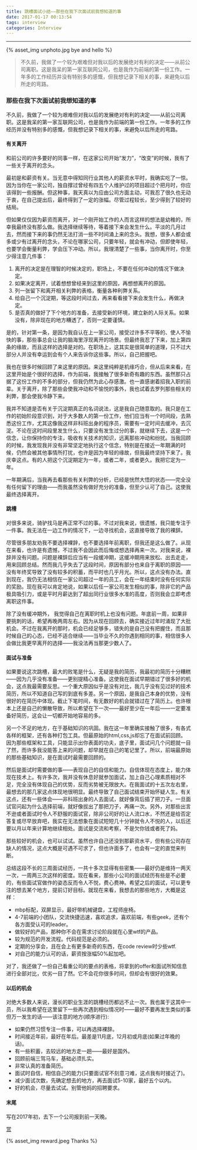 ```yaml
---
title: 跳槽面试小结——那些在我下次面试前我想知道的事
date: 2017-01-17 00:13:54
tags: interview
categories: Interview
---
```


<hr>

{% asset_img unphoto.jpg bye and hello %}

<blockquote>
不久前，我做了一个较为艰难但对我以后的发展绝对有利的决定——从前公司离职。这是我呆的第一家互联网公司，也是我作为前端的第一份工作。一年多的工作经历并没有特别多的感慨，但我想记录下相关的事，来避免以后所走的弯路。

</blockquote>

<!--more-->

### 那些在我下次面试前我想知道的事

不久前，我做了一个较为艰难但对我以后的发展绝对有利的决定——从前公司离职。这是我呆的第一家互联网公司，也是我作为前端的第一份工作。一年多的工作经历并没有特别多的感慨，但我想记录下相关的事，来避免以后所走的弯路。

#### 有关离开

和前公司的许多要好的同事一样，在这家公司开始“发力”，“改变”的时候，我有了一些关于离开的念头。

最初是和薪资有关。当无意中得知同行业其他人的薪资水平时，我确实吃了一惊。因为当你在一家公司，独自撑过曾经有四五个人维护过的项目超过个把月时，你应该得到一些报酬。但这种事，我天真以为应由公司方面主动，可我忍了很久也无动于衷，在自己提出后，最终得到了一定的涨幅。尽管过程较长，至少得到了较好的结局。

但如果仅仅因为薪资而离开，对一个刚开始工作的人而言这样的想法是幼稚的，所幸我最终没有那么做。我选择继续等待，等着接下来会发生什么。平淡的几月过去，然而接下来的事仍然无法打消一些不时间涌上来的念头。我想，很多人都会或多或少有过离开的念头，不论在哪家公司，只要年轻，就会有冲动，但即使年轻，也要学会衡量利弊，学会压下冲动。所以，我理清楚了一些事，当你离开时，你至少得注意几件事：

1. 离开的决定是在理智的时候决定的，职场上，不要在任何冲动的情况下做决定。
2. 如果决定离开，试着想想曾经来到这里的原因，再想想离开的原因。
3. 列一张留下和离开相关利弊的表格，衡量各种利弊关系。
4. 给自己一个沉淀期，等这段时间过去，再来看看接下来会发生什么，再做决定。
5. 是否真的做好了下个地方的准备，去接受新的环境，建立新的人际关系。如果没有，除非现在的地方糟透了，否则一定要谨慎。

是的，针对第一条，是因为我自认在上一家公司，接受过许多不平等的、使人不愉快的事，那些事总会让我的脑海里浮现离开的场景。但最终我忍了下来，加上第四条的缘故，而且这样的选择是对的。在职场上，这其实是很简单的道理，只不过大部分人并没有幸运到会有个人来告诉你这些事。所以，自己把握吧。

我也在很多时候回顾了来这里的原因。来这里纯粹是机缘巧合，但从后来来看，在这里开始是个很好的选择，作为前端，我接触了很多新奇有趣的东西。虽然那只占据了这份工作的不多的部分，但我仍然为此心存感激。也一直感谢着招我入职的前辈。关于离开，除了那些会使我冲动和不愉悦的事外，我也试着去罗列那些相关的利弊，那会使我冷静下来。

我并不知道是否有关于沉淀期真正的名词说法，这是我自己随意取的。我只是在工作的初始阶段意识到，对于大多数人的第一份工作，他们应当有一个时间段，去熟悉这份工作，尤其这像我这样非科班出身的程序员，需要有一定时间去缓冲，去沉淀。不论在这时间段里发生什么，只要没有发生过分的事，就继续下去，这是一个信念，让你保持你的专注，吸收有关技术的知识，远离那些冲动和纷扰。当我回顾的时候，我发现我并没有非常坚定地执行这个信念，特别是在接近一年期满的时候，仍然会被其他事情所打扰，也许是因为年轻的缘故，但我最终坚持下来了。我庆幸这点。有的人把这个沉淀期定为一年，或者二年，或者更久。我把它定为一年。

一年期满后，当我再去看那些有关利弊的分析，已经是恍然大悟的状态——完全没有任何留下的理由——而我虽然没有做好充分的准备，但至少认可了自己。这使我最终选择离开。

#### 跳槽

对很多来说，骑驴找马是再正常不过的事。不过对我来说，很遗憾，我只能专注于一件事。我无法在一边工作的情况下，一边寻找机会，这直接导致了我的裸辞。

尽管很多朋友劝我不要选择裸辞，也不要选择年前离职，但我还是这么做了。从现在来看，也许是有遗憾，不过我不会因此而后悔或想选择再来一次。对我来说，裸辞并没有问题。问题是裸辞后应当有一段缓冲期，这缓冲期用来放松、出去走走，用来回顾总结。然而我几乎失去了这段时间，原因有部分也来自于离职的原因——没有年终奖导致了没有较多的积蓄，而平时也几乎月光。所以，这点没有办法。直到现在，我仍无法相信在一家公司超过一年的员工，会在一年结束时没有任何实际的奖励。现在我可以肯定地说，如果以后任一家公司发生相似的事，除非它的产品极具吸引力，或是平时月薪达到了超出同行业很多水准的高度，否则我会立即考虑离职这件事。

除了没有缓冲期外， 我觉得自己在离职时机上也没有问题。年底前一周，如果非要挑刺的话，希望再晚两周左右。因为从现在回顾去，确实接近过年时涌现了大批机会。不过在我离开的那时，机会已经足够多，错失的是自己没有把握住，而且那时候自己的心态，已经不适合继续——当毕业不久的你遇到相同的事，相信很多人会做比我更早离开的选择——我没法再当那更少数人了。

#### 面试与准备

如果要说这次跳槽，最大的败笔是什么，无疑是我的简历，我最初的简历十分糟糕——因为几乎没有准备——更别提精心准备。这使我在面试早期错过了很多好的机会，这点我最需要反思。一个重大原因似乎是没有对比，我几乎没有见过好的技术简历，所以不知道自己写的到底有多差。另一个原因，是我自己本身的优势，没有很好的在简历中体现。截止下笔时间，有无数好的机会就错过在了简历上。也许根本上还是自己的懒散导致，所以希望在下一次——最好至少在一年后——一定要准备好简历，这会让一切都开始地容易的多。

另一个不足的地方，在于基础知识的巩固。我在这一年里确实接触了很多，有各式各样的框架，还有各种打包工具。但最原始的html,css,js却忘了在面试前回顾。因为那些框架和工具，只能显示出你表面的功夫，底子里，面试问几个问题就一目了然，而许多我没能答上来的问题，却早就在自己的笔记里了。所以，前端最原始的那些基础知识，是在面试时最需要回顾的。

然后是面试时需要做的事——表现自己的自信和能力。自信体现在态度上，能力体现在技术上。有许多次，我并没有休息好就参加面试，加上自己心理素质相对不足，完全没有体现自己的优势，反而劣势被无限放大。在我面试的十五次左右里，最想去的那几家这点体现地很明显。最终导致了自己面试结束开始怀疑人生。有关这点，还有一些体会——非科班出身的人去面试，就好像背后插了把刀子。一旦面试官问起为什么选择前端，就好像拔出了那把刀子，再痛一次。另外，对那些出言不逊或者面试时令人不舒服的面试官，除非公司好的让人流口水，不然还是给否定答复或尽早放弃吧，我实在无法想象在面试短短几十分钟就令人不悦的人，以后还要以月以年来计算地继续相处。面试是交流和考察，不是欠你钱或者死了妈。

那些较好的机会，也可以试试。虽然也许自己还没到那薪资水平，但有些公司存在缺人的情况，这点大概是可遇不可求了，但也许面多了，也会有一定的直觉来判断。

总结这段不长的三周面试经历，一共十多次显得有些密集——最好仍是维持一两天一次，一周两三次这样的密度。现在看来，那些小公司的面试经历有些是不必要的，有些面试官做作的姿态反而令人不悦，费心费神。希望之后的面试，可以更专注的想去某个地方，提前订好目标。就现在来看，我想去的那些地方，大概是这样：

* mbp标配，双屏显示，最好带机械键盘，工程师座椅。
* 4-7前端的小团队，交流快捷迅速，喜欢追求，喜欢前端，有些geek，还有个各方面受认可的leader。
* 做较好的产品，那种你不会在需求讨论阶段就在心里wtf的产品。
* 较为规范的开发流程。代码规范是必须的。
* 定期的分享会，且在会上有更多新奇的东西，在code review时少些wtf.
* 对自己的能力认可的话，薪资按涨幅50%起加吧。

对了，我还做了一份自己看重公司的要点的表格，将拿到的offer和面试所知信息进行全部对比，优劣一目了然。它不会花你很多时间，但却会有很好的效果。

#### 以后的机会

对绝大多数人来说，漫长的职业生涯的跳槽经历都远不止一次。我也属于这其中一员，所以我希望在这里留下一些再次遇到相似情况时——最好不要再发生类似的事但万一发生的话——该注意的地方(顺序进行):

* 如果仍然习惯专注一件事，可以再选择裸辞。
* 时间接近年前，最好在年后。最差是11月底，12月初或月底(如果过年晚的话)。
* 有一些积蓄，去较远的地方走一趟——最好是国外。
* 回顾前端三驾马车，基础必须扎实。
* 非常认真的准备简历。
* 面试时自信，相信自己的能力(只要面试官不刻意刁难，这点我有时接近了)。
* 减少面试次数，先确定想去的地方，再去面试5-10家，最好五个以内。
* 好的机会，尽量去试试。别管他妈的招聘要求。

#### 末尾

写在2017年初，去下一个公司报到前一天晚。

<div class="page-reward"><a href="javascript:;" class="page-reward-btn tooltip-top"><div class="tooltip tooltip-east"><span class="tooltip-item">赏</span><span class="tooltip-content"><span class="tooltip-text"><span class="tooltip-inner"><div class="reward-box"></div></span></span></span></div></a></div>

{% asset_img reward.jpeg Thanks %}